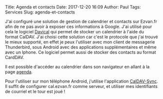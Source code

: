 Title: Agenda et contacts
Date: 2017-12-20 16:09
Author: Paul
Tags: Services
Slug: agenda-et-contacts

J'ai configuré une solution de gestion de calendrier et contacts sur
Ezvan.fr afin de ne pas avoir à exposer ces informations à Google. J'ai
utilisé pour cela le logiciel [Davical](https://www.davical.org/) qui
permet de stocker un calendrier à l'aide du format CalDAV. J'ai choisi
cette solution car c'est le protocole que j'ai trouvé le mieux supporté,
en effet je peux l'utiliser avec mon client de messagerie Thunderbird,
sous Android avec des applications supplémentaires et même avec un
Iphone. Ce logiciel permet aussi de stocker des contacts au format
CardDAV.  

Il est possible d'accéder au calendrier dans son navigateur en allant à
la page [agenda](https://www.ezvan.fr/agenda).  

Pour l'utiliser sur mon téléphone Android, j'utilise l'application
[CalDAV-Sync](https://dmfs.org/caldav/). Il suffit de configurer
cal.ezvan.fr comme serveur, et utiliser mes identifiants de courriel et
le tour est joué !


